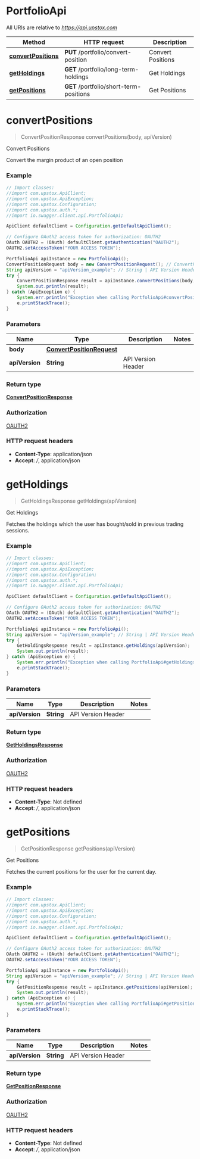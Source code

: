# PortfolioApi

All URIs are relative to *https://api.upstox.com*

Method | HTTP request | Description
------------- | ------------- | -------------
[**convertPositions**](PortfolioApi.md#convertPositions) | **PUT** /portfolio/convert-position | Convert Positions
[**getHoldings**](PortfolioApi.md#getHoldings) | **GET** /portfolio/long-term-holdings | Get Holdings
[**getPositions**](PortfolioApi.md#getPositions) | **GET** /portfolio/short-term-positions | Get Positions

<a name="convertPositions"></a>
# **convertPositions**
> ConvertPositionResponse convertPositions(body, apiVersion)

Convert Positions

Convert the margin product of an open position

### Example
```java
// Import classes:
//import com.upstox.ApiClient;
//import com.upstox.ApiException;
//import com.upstox.Configuration;
//import com.upstox.auth.*;
//import io.swagger.client.api.PortfolioApi;

ApiClient defaultClient = Configuration.getDefaultApiClient();

// Configure OAuth2 access token for authorization: OAUTH2
OAuth OAUTH2 = (OAuth) defaultClient.getAuthentication("OAUTH2");
OAUTH2.setAccessToken("YOUR ACCESS TOKEN");

PortfolioApi apiInstance = new PortfolioApi();
ConvertPositionRequest body = new ConvertPositionRequest(); // ConvertPositionRequest | 
String apiVersion = "apiVersion_example"; // String | API Version Header
try {
    ConvertPositionResponse result = apiInstance.convertPositions(body, apiVersion);
    System.out.println(result);
} catch (ApiException e) {
    System.err.println("Exception when calling PortfolioApi#convertPositions");
    e.printStackTrace();
}
```

### Parameters

Name | Type | Description  | Notes
------------- | ------------- | ------------- | -------------
 **body** | [**ConvertPositionRequest**](ConvertPositionRequest.md)|  |
 **apiVersion** | **String**| API Version Header |

### Return type

[**ConvertPositionResponse**](ConvertPositionResponse.md)

### Authorization

[OAUTH2](../README.md#OAUTH2)

### HTTP request headers

 - **Content-Type**: application/json
 - **Accept**: */*, application/json

<a name="getHoldings"></a>
# **getHoldings**
> GetHoldingsResponse getHoldings(apiVersion)

Get Holdings

Fetches the holdings which the user has bought/sold in previous trading sessions.

### Example
```java
// Import classes:
//import com.upstox.ApiClient;
//import com.upstox.ApiException;
//import com.upstox.Configuration;
//import com.upstox.auth.*;
//import io.swagger.client.api.PortfolioApi;

ApiClient defaultClient = Configuration.getDefaultApiClient();

// Configure OAuth2 access token for authorization: OAUTH2
OAuth OAUTH2 = (OAuth) defaultClient.getAuthentication("OAUTH2");
OAUTH2.setAccessToken("YOUR ACCESS TOKEN");

PortfolioApi apiInstance = new PortfolioApi();
String apiVersion = "apiVersion_example"; // String | API Version Header
try {
    GetHoldingsResponse result = apiInstance.getHoldings(apiVersion);
    System.out.println(result);
} catch (ApiException e) {
    System.err.println("Exception when calling PortfolioApi#getHoldings");
    e.printStackTrace();
}
```

### Parameters

Name | Type | Description  | Notes
------------- | ------------- | ------------- | -------------
 **apiVersion** | **String**| API Version Header |

### Return type

[**GetHoldingsResponse**](GetHoldingsResponse.md)

### Authorization

[OAUTH2](../README.md#OAUTH2)

### HTTP request headers

 - **Content-Type**: Not defined
 - **Accept**: */*, application/json

<a name="getPositions"></a>
# **getPositions**
> GetPositionResponse getPositions(apiVersion)

Get Positions

Fetches the current positions for the user for the current day.

### Example
```java
// Import classes:
//import com.upstox.ApiClient;
//import com.upstox.ApiException;
//import com.upstox.Configuration;
//import com.upstox.auth.*;
//import io.swagger.client.api.PortfolioApi;

ApiClient defaultClient = Configuration.getDefaultApiClient();

// Configure OAuth2 access token for authorization: OAUTH2
OAuth OAUTH2 = (OAuth) defaultClient.getAuthentication("OAUTH2");
OAUTH2.setAccessToken("YOUR ACCESS TOKEN");

PortfolioApi apiInstance = new PortfolioApi();
String apiVersion = "apiVersion_example"; // String | API Version Header
try {
    GetPositionResponse result = apiInstance.getPositions(apiVersion);
    System.out.println(result);
} catch (ApiException e) {
    System.err.println("Exception when calling PortfolioApi#getPositions");
    e.printStackTrace();
}
```

### Parameters

Name | Type | Description  | Notes
------------- | ------------- | ------------- | -------------
 **apiVersion** | **String**| API Version Header |

### Return type

[**GetPositionResponse**](GetPositionResponse.md)

### Authorization

[OAUTH2](../README.md#OAUTH2)

### HTTP request headers

 - **Content-Type**: Not defined
 - **Accept**: */*, application/json

